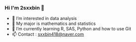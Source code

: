 ### Hi I'm 2sxxbin 👋
- 🧐 I’m interested in data analysis
- 🏫 My major is mathematics and statistics
- 🌱 I’m currently learning R, SAS, Python and how to use Git
- 📫 Contact : sxxbin418@naver.com
